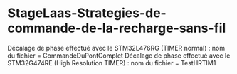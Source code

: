 # StageLaas-Strategies-de-commande-de-la-recharge-sans-fil
Décalage de phase effectué avec le STM32L476RG (TIMER normal) : nom du fichier = CommandeDuPontComplet
Décalage de phase effectué avec le STM32G474RE (High Resolution TIMER)  :  nom du fichier = TestHRTIM1 
